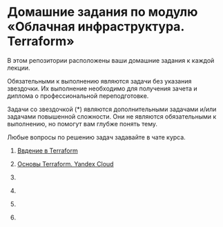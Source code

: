 # Домашние задания по модулю «Облачная инфраструктура. Terraform»

В этом репозитории расположены ваши домашние задания к каждой лекции. 

Обязательными к выполнению являются задачи без указания звездочки. Их выполнение необходимо для получения зачета и диплома о профессиональной переподготовке.

Задачи со звездочкой (*) являются дополнительными задачами и/или задачами повышенной сложности. Они не являются обязательными к выполнению, но помогут вам глубже понять тему.

Любые вопросы по решению задач задавайте в чате курса.


1. [Ввдение в Terraform](https://github.com/netology-code/ter-homeworks/blob/main/01/%D0%92%D0%B2%D0%B5%D0%B4%D0%B5%D0%BD%D0%B8%D0%B5_%D0%B2_Terraform.md)

2. [Основы Terraform. Yandex Cloud](02/hw-02.md)

3. []()

4. []()

5. []()

6. []()

